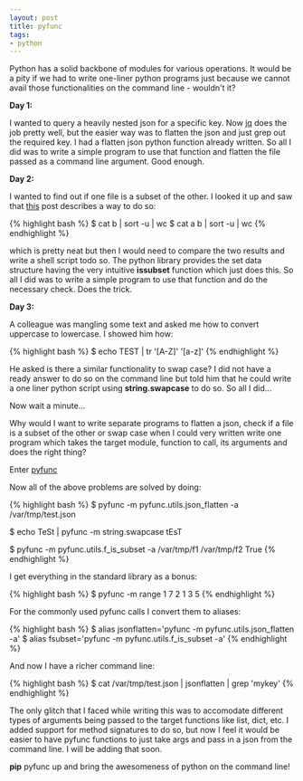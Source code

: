 ```yaml
---
layout: post
title: pyfunc
tags:
- python
---
```


Python has a solid backbone of modules for various operations. It
would be a pity if we had to write one-liner python programs just because we
cannot avail those functionalities on the command line - wouldn't it?

**Day 1:**

I wanted to query a heavily nested json for a specific key.
Now [jq](https://stedolan.github.io/jq/) does the job pretty well, but the
easier way was to flatten the json and just grep out the required key. I had
a flatten json python function already written. So all I did was to write a
simple program to use that function and flatten the file passed as a command 
line argument. Good enough.

**Day 2:**

I wanted to find out if one file is a subset of the other. I looked it up and
saw that [this](http://stackoverflow.com/questions/16349543/how-to-determine-if-the-content-of-one-file-is-included-in-the-content-of-anothe)
post describes a way to do so:

{% highlight bash %}
$ cat b | sort -u | wc
$ cat a b | sort -u | wc
{% endhighlight %}

which is pretty neat but then I would need to compare the two results and write
a shell script todo so. The python library provides the set data structure having
the very intuitive **issubset** function which just does this. So all I did was
to write a simple program to use that function and do the necessary check. Does the trick.

**Day 3:**

A colleague was mangling some text and asked me how to convert uppercase to
lowercase. I showed him how:


{% highlight bash %}
$ echo TEST | tr '[A-Z]' '[a-z]'
{% endhighlight %}

He asked is there a similar functionality to swap case? I did not have a ready
answer to do so on the command line but told him that he could write a one
liner python script using **string.swapcase** to do so. So all I did...

Now wait a minute...

Why would I want to write separate programs to flatten a json, check if a file
is a subset of the other or swap case when I could very written write one
program which takes the target module, function to call, its arguments and
does the right thing?

Enter [pyfunc](https://github.com/saurabh-hirani/pyfunc)

Now all of the above problems are solved by doing:

{% highlight bash %}
$ pyfunc -m pyfunc.utils.json_flatten -a /var/tmp/test.json

$ echo TeSt | pyfunc -m string.swapcase
tEsT

$ pyfunc -m pyfunc.utils.f_is_subset -a /var/tmp/f1 /var/tmp/f2
True
{% endhighlight %}

I get everything in the standard library as a bonus:


{% highlight bash %}
$ pyfunc -m range 1 7 2
1
3
5
{% endhighlight %}

For the commonly used pyfunc calls I convert them to aliases:

{% highlight bash %}
$ alias jsonflatten='pyfunc -m pyfunc.utils.json_flatten -a'
$ alias fsubset='pyfunc -m pyfunc.utils.f_is_subset -a'
{% endhighlight %}

And now I have a richer command line:

{% highlight bash %}
$ cat /var/tmp/test.json | jsonflatten | grep 'mykey'
{% endhighlight %}

The only glitch that I faced while writing this was to accomodate different
types of arguments being passed to the target functions like list, dict, etc.
I added support for method signatures to do so, but now I feel it would be 
easier to have pyfunc functions to just take args and pass in a json from the
command line. I will be adding that soon.

**pip** pyfunc up and bring the awesomeness of python on the command line!
